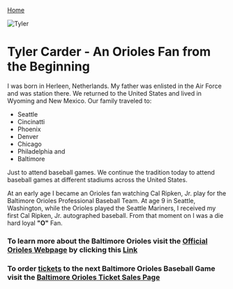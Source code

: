 [Home](https://tylercarder05.github.io)

![Tyler](https://scontent-nrt1-1.xx.fbcdn.net/v/t1.0-9/13327360_1545802965728946_11647624485108813_n.jpg?oh=6aa2cf55c162aa69653d584ab01ac7da&oe=5B1B72B8)

# Tyler Carder - An Orioles Fan from the Beginning

I was born in Herleen, Netherlands.  My father was enlisted in the Air Force and was station there.  We returned to the United States and lived in Wyoming and New Mexico.  Our family traveled to: 
* Seattle 
* Cincinatti 
* Phoenix 
* Denver 
* Chicago 
* Philadelphia and 
* Baltimore 

Just to attend baseball games.  We continue the tradition today to attend baseball games at different stadiums across the United States. 

At an early age I became an Orioles fan watching Cal Ripken, Jr. play for the Baltimore Orioles Professional Baseball Team.  At age 9 in Seattle, Washington, while the Orioles played the Seattle Mariners, I received my first Cal Ripken, Jr. autographed baseball.  From that moment on I was a die hard loyal **"O"** Fan.   

### To learn more about the Baltimore Orioles visit the [Official Orioles Webpage](https://www.mlb.com/orioles) by clicking this [Link](https://www.mlb.com/orioles)

### To order [tickets](https://www.viagogo.com/ww/Sports-Tickets/MLB/MLB-Regular-Season/Baltimore-Orioles-Tickets?AffiliateID=49&adposition=1t1&PCID=PSROWGOOSPOBALTIBA6FC23B5-000000&AdID=242807031562&MetroRegionID=&psc=&psc=&ps=&ps=&ps_p=0&ps_c=833478232&ps_ag=41413354263&ps_tg=kwd-295125001439&ps_ad=242807031562&ps_adp=1t1&ps_fi=&ps_fi=&ps_li=&ps_li=&ps_lp=1009666&ps_n=g&ps_d=c&gclid=EAIaIQobChMIg-z88-i42QIV0AMqCh3PTADTEAAYASAAEgIp7vD_BwE) to the next Baltimore Orioles Baseball Game visit the [Baltimore Orioles Ticket Sales Page](https://www.viagogo.com/ww/Sports-Tickets/MLB/MLB-Regular-Season/Baltimore-Orioles-Tickets?AffiliateID=49&adposition=1t1&PCID=PSROWGOOSPOBALTIBA6FC23B5-000000&AdID=242807031562&MetroRegionID=&psc=&psc=&ps=&ps=&ps_p=0&ps_c=833478232&ps_ag=41413354263&ps_tg=kwd-295125001439&ps_ad=242807031562&ps_adp=1t1&ps_fi=&ps_fi=&ps_li=&ps_li=&ps_lp=1009666&ps_n=g&ps_d=c&gclid=EAIaIQobChMIg-z88-i42QIV0AMqCh3PTADTEAAYASAAEgIp7vD_BwE)
